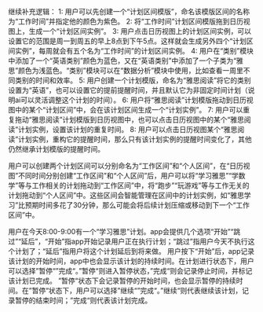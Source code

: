 继续补充逻辑：
1: 用户可以先创建一个“计划区间模版”，命名该模版区间的名称为“工作时间”并指定他的颜色为紫色。
2: 将“工作时间”计划区间模版拖到日历视图上，生成一个“计划区间实例”。
3: 用户点击日历视图上的计划区间实例，可以设置它的范围是周一到周五的早上8点到下午5点。这样就会生成另外四个“计划区间实例”，每周就会有五个名为“工作时间”的计划区间实例。
4: 用户在“类别”模块中添加了一个“英语类别”颜色为蓝色，又在“英语类别”中添加了一个子类为“雅思”颜色为浅蓝色。“类别”模块可以在“数据分析”模块中使用，比如查看一周里不同类别的时间和效率。
5: 用户创建一个计划模版，命名为“雅思阅读”将它的类别设置为“英语”，也可以设置它的提前提醒时间，并且默认它为非固定时间计划（说明ai可以灵活调整这个计划的时间）。
6: 用户将“雅思阅读”计划模版拖动到日历视图中的某个“计划区间”中，会在该计划区间生成一个“计划实例”。
7: 用户可以重复拖动“雅思阅读”计划模版到日历视图中，也可以点击日历视图中的某个“雅思阅读”计划实例，设置该计划的重复时间。
8: 用户可以点击日历视图某个“雅思阅读”计划实例，重构它的提醒时间，那么只有该计划实例的提醒时间变化了，其他仍然继承计划模版的提醒时间。

用户可以创建两个计划区间可以分别命名为“工作区间”和“个人区间”，在“日历视图”不同时间分别创建“工作区间”和“个人区间”后，用户可以将“学习雅思”“学数学”等与工作相关的计划拖动到“工作区间”中，将“跑步”“玩游戏”等与工作无关的计划拖动到“个人区间”中。这些区间会智能管理在区间中的计划实例，如“雅思学习”比预期时间多花了30分钟，那么可能会将后续计划压缩或移动到下一个“工作区间”中。

用户在今天8:00-9:00有一个“学习雅思”计划。app会提供几个选项“开始”“跳过”“延后”，“开始”指app开始记录用户正在执行计划；“跳过”指用户今天不执行这个计划了；“延后”指用户将这个计划延后到将来做。
用户按下“开始”后，app记录该计划的开始时间，app中也会显示该计划的持续时间。在计划进行状态下，用户可以选择”暂停“”完成“。”暂停“则进入暂停状态，”完成“则会记录停止时间，并标记该计划已完成。
”暂停“状态下会记录暂停的开始时间，也会显示暂停的持续时间。在”暂停“状态下，用户可以选择”继续“”完成“。”继续“则代表继续该计划，记录暂停的结束时间；”完成“则代表该计划完成。